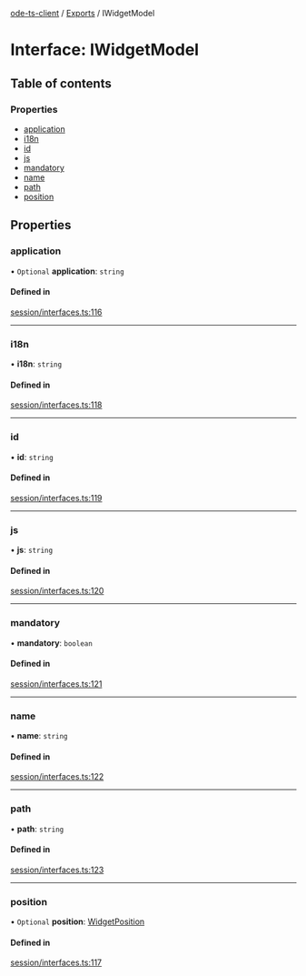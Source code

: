 [ode-ts-client](../README.md) / [Exports](../modules.md) / IWidgetModel

# Interface: IWidgetModel

## Table of contents

### Properties

- [application](iwidgetmodel.md#application)
- [i18n](iwidgetmodel.md#i18n)
- [id](iwidgetmodel.md#id)
- [js](iwidgetmodel.md#js)
- [mandatory](iwidgetmodel.md#mandatory)
- [name](iwidgetmodel.md#name)
- [path](iwidgetmodel.md#path)
- [position](iwidgetmodel.md#position)

## Properties

### application

• `Optional` **application**: `string`

#### Defined in

[session/interfaces.ts:116](https://github.com/opendigitaleducation/infrontexplore/blob/0e8281d/src/ts/session/interfaces.ts#L116)

___

### i18n

• **i18n**: `string`

#### Defined in

[session/interfaces.ts:118](https://github.com/opendigitaleducation/infrontexplore/blob/0e8281d/src/ts/session/interfaces.ts#L118)

___

### id

• **id**: `string`

#### Defined in

[session/interfaces.ts:119](https://github.com/opendigitaleducation/infrontexplore/blob/0e8281d/src/ts/session/interfaces.ts#L119)

___

### js

• **js**: `string`

#### Defined in

[session/interfaces.ts:120](https://github.com/opendigitaleducation/infrontexplore/blob/0e8281d/src/ts/session/interfaces.ts#L120)

___

### mandatory

• **mandatory**: `boolean`

#### Defined in

[session/interfaces.ts:121](https://github.com/opendigitaleducation/infrontexplore/blob/0e8281d/src/ts/session/interfaces.ts#L121)

___

### name

• **name**: `string`

#### Defined in

[session/interfaces.ts:122](https://github.com/opendigitaleducation/infrontexplore/blob/0e8281d/src/ts/session/interfaces.ts#L122)

___

### path

• **path**: `string`

#### Defined in

[session/interfaces.ts:123](https://github.com/opendigitaleducation/infrontexplore/blob/0e8281d/src/ts/session/interfaces.ts#L123)

___

### position

• `Optional` **position**: [WidgetPosition](../modules.md#widgetposition)

#### Defined in

[session/interfaces.ts:117](https://github.com/opendigitaleducation/infrontexplore/blob/0e8281d/src/ts/session/interfaces.ts#L117)
